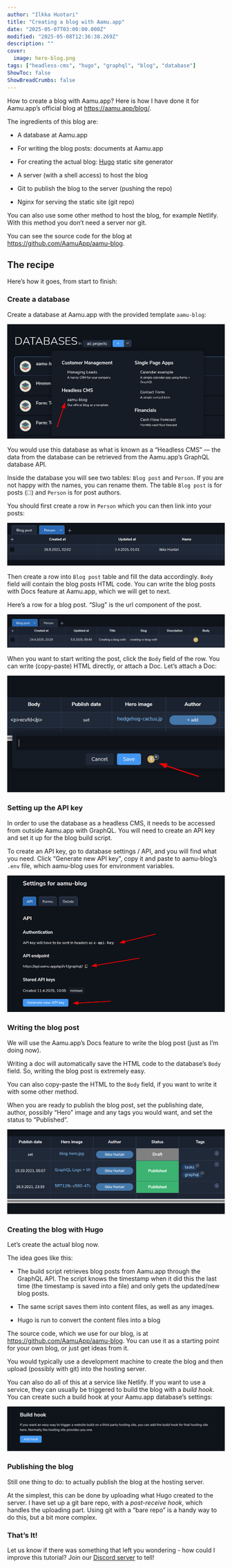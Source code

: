 ```yaml
---
author: "Ilkka Huotari"
title: "Creating a blog with Aamu.app"
date: "2025-05-07T03:00:00.000Z"
modified: "2025-05-08T12:36:38.269Z"
description: ""
cover:
  image: hero-blog.png
tags: ["headless-cms", "hugo", "graphql", "blog", "database"]
ShowToc: false
ShowBreadCrumbs: false
---
```


<p>How to create a blog with Aamu.app? Here is how I have done it for Aamu.app’s official blog at <a target="_blank" rel="noopener noreferrer nofollow" href="https://aamu.app/blog/">https://aamu.app/blog/</a>.</p><p>The ingredients of this blog are:</p><ul><li><p>A database at Aamu.app</p></li><li><p>For writing the blog posts: documents at Aamu.app</p></li><li><p>For creating the actual blog: <a target="_blank" rel="noopener noreferrer nofollow" href="https://gohugo.io/" id="3cc0064a-8cad-48d6-93df-8f6ff1fd33b7">Hugo</a> static site generator</p></li><li><p>A server (with a shell access) to host the blog</p></li><li><p>Git to publish the blog to the server (pushing the repo)</p></li><li><p>Nginx for serving the static site (git repo)</p></li></ul><p>You can also use some other method to host the blog, for example Netlify. With this method you don’t need a server nor git. </p><p>You can see the source code for the blog at <a target="_blank" rel="noopener noreferrer nofollow" href="https://github.com/AamuApp/aamu-blog">https://github.com/AamuApp/aamu-blog</a>.</p><h2>The recipe</h2><p>Here’s how it goes, from start to finish:</p><h3>Create a database</h3><p>Create a database at Aamu.app with the provided template <code>aamu-blog</code>:</p><img src="1747159086917_image.png" style="width: auto;" id="6a02906c-18cf-41b5-ab6e-2fce80636e12"><p>You would use this database as what is known as a “Headless CMS” — the data from the database can be retrieved from the Aamu.app’s GraphQL database API.</p><p>Inside the database you will see two tables: <code>Blog post</code> and <code>Person</code>. If you are not happy with the names, you can rename them. The table <code>Blog post</code> is for posts (<span data-node="emoji" data-emoji="🧐" data-annotation="face with monocle" style="user-select: text; font-family: &quot;Twemoji Mozilla&quot;, &quot;Apple Color Emoji&quot;, &quot;Segoe UI Emoji&quot;, &quot;Segoe UI Symbol&quot;, &quot;Noto Color Emoji&quot;, &quot;EmojiOne Color&quot;, &quot;Android Emoji&quot;, sans-serif;"><img alt="face with monocle" style="display: none; width: 1em; height: 1em;"><span role="img" aria-label="face with monocle" style="display: inline-block;">🧐</span></span>) and <code>Person</code> is for post authors. </p><p>You should first create a row in <code>Person</code> which you can then link into your posts:</p><img src="1747159087112_image.png" style="width: auto;" id="5917a2b7-ec52-427e-8736-30eec3f0f1cb"><p>Then create a row into <code>Blog post</code> table and fill the data accordingly. <code>Body</code> field will contain the blog posts HTML code. You can write the blog posts with Docs feature at Aamu.app, which we will get to next.</p><p>Here’s a row for a blog post. “Slug” is the url component of the post.</p><img src="1747159087161_image.png" style="width: auto;" id="060b0e45-1182-4550-b4b6-5e61e7e5a840"><p>When you want to start writing the post, click the <code>Body</code> field of the row. You can write (copy-paste) HTML directly, or attach a Doc. Let’s attach a Doc:</p><img src="1747159087212_image.png" style="width: auto;" id="c661eb18-e621-42ce-8ff2-bdf677690af3"><h3>Setting up the API key</h3><p>In order to use the database as a headless CMS, it needs to be accessed from outside Aamu.app with GraphQL. You will need to create an API key and set it up for the blog build script.</p><p>To create an API key, go to database settings / API, and you will find what you need. Click “Generate new API key”, copy it and paste to aamu-blog’s <code>.env</code> file, which aamu-blog uses for environment variables.</p><img src="1747159087260_image.png" style="width: auto;" id="d8f43f8d-896e-4ef5-93c7-43b14d721c8a"><h3>Writing the blog post</h3><p>We will use the Aamu.app’s Docs feature to write the blog post (just as I’m doing now). </p><p>Writing a doc will automatically save the HTML code to the database’s <code>Body</code> field. So, writing the blog post is extremely easy.</p><p>You can also copy-paste the HTML to the <code>Body</code> field, if you want to write it with some other method.</p><p>When you are ready to publish the blog post, set the publishing date, author, possibly “Hero” image and any tags you would want, and set the status to “Published”.</p><img src="1747159087312_image.png" style="width: auto;" id="897251ed-bc94-4e2f-a80a-d6e86e1cda40"><h3>Creating the blog with Hugo</h3><p>Let’s create the actual blog now. </p><p>The idea goes like this:</p><ul><li><p>The build script retrieves blog posts from Aamu.app through the GraphQL API. The script knows the timestamp when it did this the last time (the timestamp is saved into a file) and only gets the updated/new blog posts.</p></li><li><p>The same script saves them into content files, as well as any images.</p></li><li><p>Hugo is run to convert the content files into a blog</p></li></ul><p>The source code, which we use for our blog, is at <a target="_blank" rel="noopener noreferrer nofollow" href="https://github.com/AamuApp/aamu-blog">https://github.com/AamuApp/aamu-blog</a>. You can use it as a starting point for your own blog, or just get ideas from it.</p><p>You would typically use a development machine to create the blog and then upload (possibly with git) into the hosting server. </p><p>You can also do all of this at a service like Netlify. If you want to use a service, they can usually be triggered to build the blog with a <em>build hook</em>. You can create such a build hook at your Aamu.app database’s settings: </p><img src="1747159087363_image.png" style="width: auto;" id="41324f84-1d74-4408-bd69-35ddd2b9a86b"><h3>Publishing the blog</h3><p>Still one thing to do: to actually publish the blog at the hosting server.</p><p>At the simplest, this can be done by uploading what Hugo created to the server. I have set up a git bare repo, with a <em>post-receive hook</em>, which handles the uploading part. Using git with a “bare repo” is a handy way to do this, but a bit more complex.</p><h3>That’s It!</h3><p>Let us know if there was something that left you wondering - how could I improve this tutorial? Join our <a target="_blank" rel="noopener noreferrer nofollow" href="https://discord.com/channels/922305146493489174/922305146946469890" id="108dc934-4e23-49f0-9bb8-56214bb85c38">Discord server</a> to tell!</p><p></p><p></p><p></p>